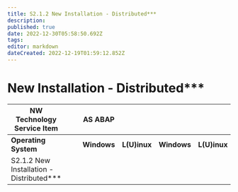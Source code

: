 ```yaml
---
title: S2.1.2 New Installation - Distributed***
description: 
published: true
date: 2022-12-30T05:58:50.692Z
tags: 
editor: markdown
dateCreated: 2022-12-19T01:59:12.852Z
---
```


#  New Installation - Distributed***
|NW Technology Service Item|||AS ABAP||||||
|---------|---------|---------|---------|---------|---------|---------|---------|---------|
| **Operating System** |||**Windows** |**L(U)inux** | **Windows** | **L(U)inux** | **Windows** | **Linux** | 
| S2.1.2 New Installation - Distributed***||| |  | |  | |
